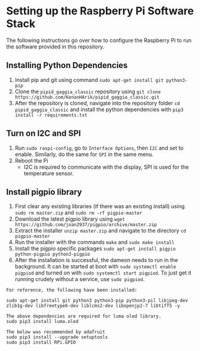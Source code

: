 # Setting up the Raspberry Pi Software Stack

The following instructions go over how to configure the Raspberry Pi to run the software provided in this repository.

## Installing Python Dependencies

1. Install pip and git using command `sudo apt-get install git python3-pip`
2. Clone the `pipid_gaggia_classic` repository using `git clone https://github.com/KenanHArik/pipid_gaggia_classic.git`
3. After the repository is cloned, navigate into the repository folder `cd pipid_gaggia_classic` and install the python dependencies with `pip3 install -r requirements.txt`

## Turn on I2C and SPI

1. Run `sudo raspi-config`, go to `Interface Options`, then `I2C` and set to enable. Similarly, do the same for `SPI` in the same menu.
2. Reboot the Pi
   - I2C is required to communicate with the display, SPI is used for the temperature sensor.

## Install pigpio library

1. First clear any existing libraries (if there was an existing install) using `sudo rm master.zip` and `sudo rm -rf pigpio-master`
2. Download the latest pigpio library using `wget https://github.com/joan2937/pigpio/archive/master.zip`
3. Extract the installer `unzip master.zip` and navigate to the directory `cd pigpio-master`
4. Run the installer with the commands `make` and `sudo make install`
5. Install the pigpio specific packages `sudo apt-get install pigpio python-pigpio python3-pigpio`
6. After the installation is successful, the dameon needs to run in the background. It can be started at boot with `sudo systemctl enable pigpiod` and turned on with `sudo systemctl start pigpiod`. To just get it running crudely without a service, use `sudo pigpiod`.




```
For reference, the following have been installed:

sudo apt-get install git python3 python3-pip python3-pil libjpeg-dev zlib1g-dev libfreetype6-dev liblcms2-dev libopenjp2-7 libtiff5 -y

The above dependencies are required for luma oled library.
sudo pip3 install luma.oled

The below was recommended by adafruit
sudo pip3 install --upgrade setuptools
sudo pip3 install RPi.GPIO
```
